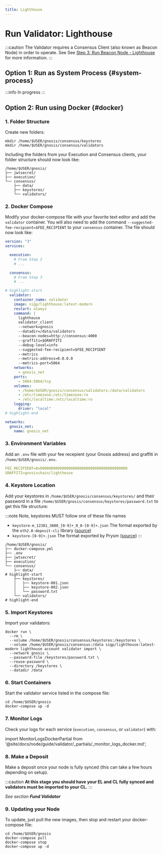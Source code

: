 ```yaml
---
title: Lighthouse
---
```


# Run Validator: Lighthouse

:::caution
The Validator requires a Consensus Client (also known as Beacon Node) in order to operate. See See [Step 3: Run Beacon Node - Lighthouse](../../beacon/lighthouse.md) for more information.
:::

## Option 1: Run as System Process {#system-process}

:::info
In progress
:::

## Option 2: Run using Docker {#docker}

### 1. Folder Structure

Create new folders:

```shell
mkdir /home/$USER/gnosis/consensus/keystores
mkdir /home/$USER/gnosis/consensus/validators
```

Including the folders from your Execution and Consensus clients, your folder structure should now look like:

```shell
/home/$USER/gnosis/
├── jwtsecret/
├── execution/
└── consensus/
    ├── data/
    ├── keystores/
    └── validators/
```

### 2. Docker Compose

Modify your docker-compose file with your favorite text editor and add the `validator` container. You will also need to add the command `--suggested-fee-recipient=$FEE_RECIPIENT` to your `consensus` container. The file should now look like:

```yaml title="/home/$USER/gnosis/docker-compose.yml" showLineNumbers
version: "3"
services:

  execution:
    # From Step 2
    # ...

  consensus:
    # From Step 3
    # ...

# highlight-start
  validator:
    container_name: validator
    image: sigp/lighthouse:latest-modern
    restart: always
    command: |
      lighthouse
      validator_client
      --network=gnosis
      --datadir=/data/validators
      --beacon-nodes=http://consensus:4000
      --graffiti=$GRAFFITI
      --debug-level=info
      --suggested-fee-recipient=$FEE_RECIPIENT
      --metrics
      --metrics-address=0.0.0.0
      --metrics-port=5064
    networks:
      - gnosis_net
    ports:
      - 5064:5064/tcp
    volumes:
      - /home/$USER/gnosis/consensus/validators:/data/validators
      - /etc/timezone:/etc/timezone:ro
      - /etc/localtime:/etc/localtime:ro
    logging:
      driver: "local"
# highlight-end

networks:
  gnosis_net:
    name: gnosis_net
```

### 3. Environment Variables

Add an `.env` file with your fee recepient (your Gnosis address) and graffiti in `/home/$USER/gnosis/.env`.

```yaml title="/home/$USER/gnosis/.env"
FEE_RECIPIENT=0x0000000000000000000000000000000000000000
GRAFFITI=gnosischain/lighthouse
```

### 4. Keystore Location

Add your keystores in `/home/$USER/gnosis/consensus/keystores/` and their password in a file `/home/$USER/gnosis/consensus/keystores/password.txt` to get this file structure:

:::note
Note, keystores MUST follow one of these file names

- `keystore-m_12381_3600_[0-9]+_0_0-[0-9]+.json` The format exported by the `eth2.0-deposit-cli` library ([source](https://github.com/sigp/lighthouse/blob/2983235650811437b44199f9c94e517e948a1e9b/common/account_utils/src/validator_definitions.rs#L402))
- `keystore-[0-9]+.json` The format exported by Prysm ([source](https://github.com/sigp/lighthouse/blob/2983235650811437b44199f9c94e517e948a1e9b/common/account_utils/src/validator_definitions.rs#L411))
:::

```shell
/home/$USER/gnosis/
├── docker-compose.yml
├── .env
├── jwtsecret/
├── execution/
└── consensus/
    ├── data/
# highlight-start
    ├── keystores/
    │   ├── keystore-001.json
    │   ├── keystore-002.json
    │   └── password.txt
    └── validators/
# highlight-end
```


### 5. Import Keystores

Import your validators:

```shell
docker run \
  --rm \
  --volume /home/$USER/gnosis/consensus/keystores:/keystores \
  --volume /home/$USER/gnosis/consensus:/data sigp/lighthouse:latest-modern lighthouse account validator import \
  --network gnosis \
  --password-file /keystores/password.txt \
  --reuse-password \
  --directory /keystores \
  --datadir /data
```


### 6. Start Containers

Start the validator service listed in the compose file:

```shell
cd /home/$USER/gnosis
docker-compose up -d
```


### 7. Monitor Logs

Check your logs for each service (`execution`, `consensus`, or `validator`) with:

import MonitorLogsDockerPartial from '@site/docs/node/guide/validator/_partials/_monitor_logs_docker.md';

<MonitorLogsDockerPartial />


### 8. Make a Deposit

Make a deposit once your node is fully synced (this can take a few hours depending on setup).

:::caution
**At this stage you should have your EL and CL fully synced and validators must be imported to your CL.**
:::

_See section **Fund Validator**_ 


### 9. Updating your Node

To update, just pull the new images, then stop and restart your docker-compose file:

```shell
cd /home/$USER/gnosis
docker-compose pull
docker-compose stop
docker-compose up -d
```
